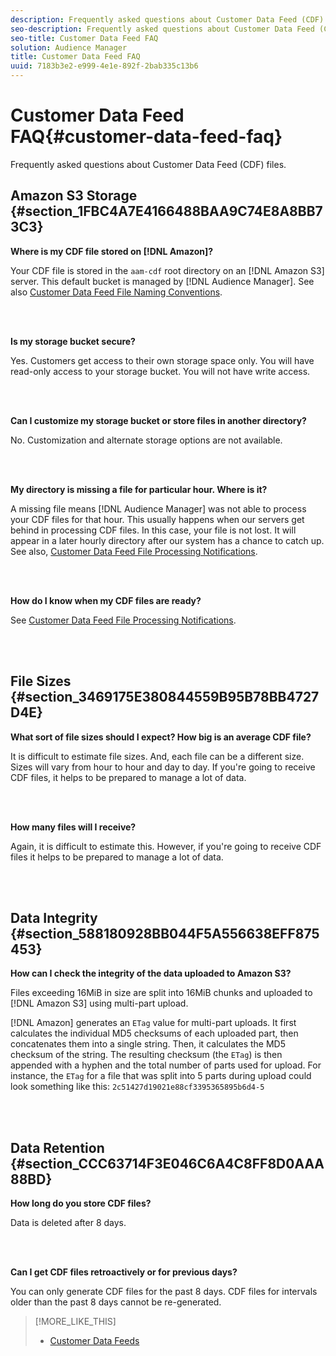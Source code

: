```yaml
---
description: Frequently asked questions about Customer Data Feed (CDF) files.
seo-description: Frequently asked questions about Customer Data Feed (CDF) files.
seo-title: Customer Data Feed FAQ
solution: Audience Manager
title: Customer Data Feed FAQ
uuid: 7183b3e2-e999-4e1e-892f-2bab335c13b6
---
```


# Customer Data Feed FAQ{#customer-data-feed-faq}

Frequently asked questions about Customer Data Feed (CDF) files.

## Amazon S3 Storage {#section_1FBC4A7E4166488BAA9C74E8A8BB73C3}

**Where is my CDF file stored on [!DNL Amazon]?**

Your CDF file is stored in the `aam-cdf` root directory on an [!DNL Amazon S3] server. This default bucket is managed by [!DNL Audience Manager]. See also [Customer Data Feed File Naming Conventions](../features/cdf-files.md#cdf-naming-conventions).

<br>&nbsp;

**Is my storage bucket secure?**

Yes. Customers get access to their own storage space only. You will have read-only access to your storage bucket. You will not have write access.

<br>&nbsp;

**Can I customize my storage bucket or store files in another directory?**

No. Customization and alternate storage options are not available.

<br>&nbsp;

**My directory is missing a file for particular hour. Where is it?**

A missing file means [!DNL Audience Manager] was not able to process your CDF files for that hour. This usually happens when our servers get behind in processing CDF files. In this case, your file is not lost. It will appear in a later hourly directory after our system has a chance to catch up. See also, [Customer Data Feed File Processing Notifications](../features/cdf-files.md#cdf-file-processing-notifications).

<br>&nbsp;

**How do I know when my CDF files are ready?**

See [Customer Data Feed File Processing Notifications](../features/cdf-files.md#cdf-file-processing-notifications).

<br>&nbsp;

## File Sizes {#section_3469175E380844559B95B78BB4727D4E}

**What sort of file sizes should I expect? How big is an average CDF file?**

It is difficult to estimate file sizes. And, each file can be a different size. Sizes will vary from hour to hour and day to day. If you're going to receive CDF files, it helps to be prepared to manage a lot of data.

<br>&nbsp;

**How many files will I receive?**

Again, it is difficult to estimate this. However, if you're going to receive CDF files it helps to be prepared to manage a lot of data.

<br>&nbsp;

## Data Integrity {#section_588180928BB044F5A556638EFF875453}

**How can I check the integrity of the data uploaded to Amazon S3?**

Files exceeding 16MiB in size are split into 16MiB chunks and uploaded to [!DNL Amazon S3] using multi-part upload.

[!DNL Amazon] generates an `ETag` value for multi-part uploads. It first calculates the individual MD5 checksums of each uploaded part, then concatenates them into a single string. Then, it calculates the MD5 checksum of the string. The resulting checksum (the `ETag`) is then appended with a hyphen and the total number of parts used for upload. For instance, the `ETag` for a file that was split into 5 parts during upload could look something like this: `2c51427d19021e88cf3395365895b6d4-5`

<br>&nbsp;

## Data Retention {#section_CCC63714F3E046C6A4C8FF8D0AAA88BD}

**How long do you store CDF files?**

Data is deleted after 8 days.

<br>&nbsp;

**Can I get CDF files retroactively or for previous days?**

You can only generate CDF files for the past 8 days. CDF files for intervals older than the past 8 days cannot be re-generated. 

>[!MORE_LIKE_THIS]
>
>* [Customer Data Feeds](../features/cdf-files.md#concept_114B993EC5E246AE8CDD55E695B344FC)
